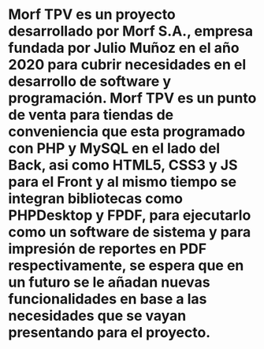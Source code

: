 # Morf TPV es un proyecto desarrollado por Morf S.A., empresa fundada por Julio Muñoz en el año 2020 para cubrir necesidades en el desarrollo de software y programación. Morf TPV es un punto de venta para tiendas de conveniencia que esta programado con PHP y MySQL en el lado del Back, asi como HTML5, CSS3 y JS para el Front y al mismo tiempo se integran bibliotecas como  PHPDesktop y FPDF, para ejecutarlo como un software de sistema y para impresión de reportes en PDF respectivamente, se espera que en un futuro se le añadan nuevas funcionalidades en base a las necesidades que se vayan presentando para el proyecto.